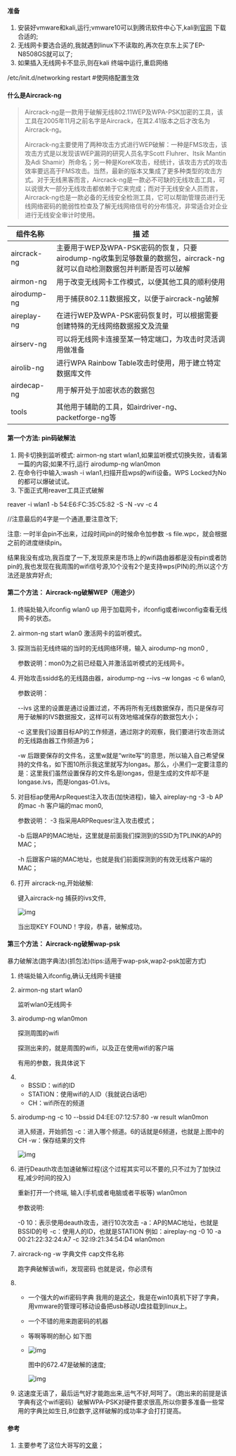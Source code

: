#### 准备

1. 安装好vmware和kali,运行;vmware10可以到腾讯软件中心下,kali到[官网](https://www.kali.org/) 下载合适的;
2. 无线网卡要选合适的,我就遇到linux下不读取的,再次在京东上买了EP-N8508GS就可以了;
3. 如果插入无线网卡不显示,则在kali 终端中运行,重启网络

/etc/init.d/networking restart #使网络配置生效

#### 什么是Aircrack-ng

> Aircrack-ng是一款用于破解无线802.11WEP及WPA-PSK加密的工具，该工具在2005年11月之前名字是Aircrack，在其2.41版本之后才改名为Aircrack-ng。
>
> Aircrack-ng主要使用了两种攻击方式进行WEP破解：一种是FMS攻击，该攻击方式是以发现该WEP漏洞的研究人员名字Scott Fluhrer、Itsik Mantin及Adi Shamir）所命名；另一种是KoreK攻击，经统计，该攻击方式的攻击效率要远高于FMS攻击。当然，最新的版本又集成了更多种类型的攻击方式。对于无线黑客而言，Aircrack-ng是一款必不可缺的无线攻击工具，可以说很大一部分无线攻击都依赖于它来完成；而对于无线安全人员而言，Aircrack-ng也是一款必备的无线安全检测工具，它可以帮助管理员进行无线网络密码的脆弱性检查及了解无线网络信号的分布情况，非常适合对企业进行无线安全审计时使用。

| 组件名称    | 描 述                                                        |
| ----------- | ------------------------------------------------------------ |
| aircrack-ng | 主要用于WEP及WPA-PSK密码的恢复，只要airodump-ng收集到足够数量的数据包，aircrack-ng就可以自动检测数据包并判断是否可以破解 |
| airmon-ng   | 用于改变无线网卡工作模式，以便其他工具的顺利使用             |
| airodump-ng | 用于捕获802.11数据报文，以便于aircrack-ng破解                |
| aireplay-ng | 在进行WEP及WPA-PSK密码恢复时，可以根据需要创建特殊的无线网络数据报文及流量 |
| airserv-ng  | 可以将无线网卡连接至某一特定端口，为攻击时灵活调用做准备     |
| airolib-ng  | 进行WPA Rainbow Table攻击时使用，用于建立特定数据库文件      |
| airdecap-ng | 用于解开处于加密状态的数据包                                 |
| tools       | 其他用于辅助的工具，如airdriver-ng、packetforge-ng等         |

#### 第一个方法: pin码破解法

1. 网卡切换到监听模式: airmon-ng start wlan1,如果监听模式切换失败，请看第一篇的内容;如果不行,运行 airodump-ng wlan0mon
2. 在命令行中输入:wash -i wlan1,扫描开启wps的wifi设备。WPS Locked为No的都可以爆破试试。
3. 下面正式用reaver工具正式破解

reaver -i wlan1 -b 54:E6:FC:35:C5:82 -S -N -vv -c 4

//注意最后的4字是一个通道,要注意改下;

注意: 一时半会pin不出来，过段时间pin的时候命令加参数 -s file.wpc，就会根据之前的进度继续pin。

结果我没有成功,我百度了一下,发现原来是市场上的wifi路由器都是没有pin或者防pin的,我也发现在我周围的wifi信号源,10个没有2个是支持wps(PIN)的;所以这个方法还是放弃好点;

#### 第二个方法： Aircrack-ng破解WEP（用途少）

1. 终端处输入ifconfig wlan0 up 用于加载网卡，ifconfig或者iwconfig查看无线网卡的状态。

2. airmon-ng start wlan0 激活网卡的监听模式。

3. 探测当前无线终端的当时的无线网络环境，输入 airodump-ng mon0 ,

   参数说明：mon0为之前已经载入并激活监听模式的无线网卡。

4. 开始攻击ssidd名的无线路由器，airodump-ng --ivs –w longas -c 6 wlan0,

   参数说明：

   --ivs 这里的设置是通过设置过滤，不再将所有无线数据保存，而只是保存可用于破解的IVS数据报文，这样可以有效地缩减保存的数据包大小；

   -c 这里我们设置目标AP的工作频道，通过刚才的观察，我们要进行攻击测试的无线路由器工作频道为6；

   -w 后跟要保存的文件名，这里w就是“write写”的意思，所以输入自己希望保持的文件名，如下图10所示我这里就写为longas。那么，小黑们一定要注意的是：这里我们虽然设置保存的文件名是longas，但是生成的文件却不是longase.ivs，而是longas-01.ivs。

5. 对目标ap使用ArpRequest注入攻击(加快进程)，输入 aireplay-ng -3 -b AP的mac -h 客户端的mac mon0,

   参数说明： -3 指采用ARPRequesr注入攻击模式；

   -b 后跟AP的MAC地址，这里就是前面我们探测到的SSID为TPLINK的AP的MAC；

   -h 后跟客户端的MAC地址，也就是我们前面探测到的有效无线客户端的MAC；

6. 打开 aircrack-ng,开始破解:

   键入aircrack-ng 捕获的ivs文件,

   ![img](file:///C:/Users/StephenWu5/AppData/Roaming/Typora/typora-user-images/1542545764629.png?lastModify=1542546241)

   当出现KEY FOUND！字段，恭喜，破解成功。

#### 第三个方法： Aircrack-ng破解wap-psk

暴力破解法(跑字典法)(抓包法)(tips:适用于wap-psk,wap2-psk加密方式)

1. 终端处输入ifconfig,确认无线网卡链接

2. airmon-ng start wlan0

   监听wlan0无线网卡

3. airodump-ng wlan0mon

   探测周围的wifi

   探测出来的，就是周围的wifi，以及正在使用wifi的客户端

   有用的参数，我具体说下

4. - BSSID：wifi的ID
   - STATION：使用wifi的人ID（我就说白话吧）
   - CH：wifi所在的频道

5. airodump-ng -c 10 --bssid D4:EE:07:12:57:80 -w result wlan0mon

   进入频道，开始抓包 -c：进入哪个频道。6的话就是6频道，也就是上图中的CH -w：保存结果的文件

   ![img](file:///C:/Users/StephenWu5/AppData/Roaming/Typora/typora-user-images/1542543192406.png?lastModify=1542546241)

6. 进行Deauth攻击加速破解过程(这个过程其实可以不要的,只不过为了加快过程,减少时间的投入)

   重新打开一个终端, 输入(手机或者电脑或者平板等) wlan0mon

   参数说明:

   -0 10：表示使用deauth攻击，进行10次攻击 -a：AP的MAC地址，也就是BSSID的号 -c：使用人的ID，也就是STATION 例如：aireplay-ng -0 10 -a 00:21:22:32:24:A7 -c 32:I9:21:34:54:D4 wlan0mon

7. aircrack-ng -w 字典文件 cap文件名称

   跑字典破解该wifi，发现密码 也就是说，你必须有

8. - 一个强大的wifi密码字典 我用的是[这个](http://n.didiwl.com//pc3/WIFImmzidianbao.zip)，我是在win10真机下好了字典，用vmware的管理可移动设备把usb移动U盘挂载到linux上。

   - 一个不错的用来跑密码的机器

   - 等啊等啊的耐心 如下图

   - ![img](file:///C:/Users/StephenWu5/AppData/Roaming/Typora/typora-user-images/1542543113753.png?lastModify=1542546241)

     图中的672.47是破解的速度;

     ![img](file:///C:/Users/StephenWu5/AppData/Roaming/Typora/typora-user-images/1542546244356.png?lastModify=1542546241)

9. 这速度无语了，最后运气好才能跑出来,运气不好,呵呵了。（跑出来的前提是该字典有这个wifi密码）破解WPA-PSK对硬件要求很高,所以你要多准备一些常用的字典比如生日,8位数字,这样破解的成功率才会打打提高。

#### 参考

1. 主要参考了这位大哥写的[文章](http://www.bkjia.com/aqgjrj/563962_5.html)；